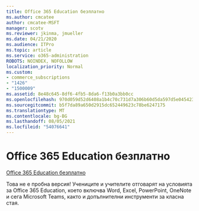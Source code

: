 ```yaml
---
title: Office 365 Education безплатно
ms.author: cmcatee
author: cmcatee-MSFT
manager: scotv
ms.reviewer: jkinma, jmueller
ms.date: 04/21/2020
ms.audience: ITPro
ms.topic: article
ms.service: o365-administration
ROBOTS: NOINDEX, NOFOLLOW
localization_priority: Normal
ms.custom:
- commerce_subscriptions
- "1426"
- "1500009"
ms.assetid: 8e48c645-8df6-4fb5-8da6-f13b0a3bb0cc
ms.openlocfilehash: 970d059d52d6408a1b4c70c731d7a306b60d5da597d5e045423751c3960fe582
ms.sourcegitcommit: b5f7da89a650d2915dc652449623c78be6247175
ms.translationtype: MT
ms.contentlocale: bg-BG
ms.lasthandoff: 08/05/2021
ms.locfileid: "54076641"
---
```

# <a name="office-365-education-for-free"></a>Office 365 Education безплатно

[Office 365 Education безплатно](https://products.office.com/student/office-in-education?ms.officeurl=students)
  
Това не е пробна версия! Учениците и учителите отговарят на условията за Office 365 Education, което включва Word, Excel, PowerPoint, OneNote и сега Microsoft Teams, както и допълнителни инструменти за класна стая.
